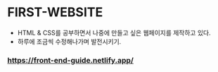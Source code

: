 # FIRST-WEBSITE
* HTML & CSS를 공부하면서 나중에 만들고 싶은 웹페이지를 제작하고 있다.
* 하루에 조금씩 수정해나가며 발전시키기.







### https://front-end-guide.netlify.app/
